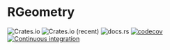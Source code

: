 # RGeometry

![Crates.io](https://img.shields.io/crates/v/rgeometry)
![Crates.io (recent)](https://img.shields.io/crates/dr/rgeometry)
![docs.rs](https://img.shields.io/docsrs/rgeometry)
[![codecov](https://codecov.io/gh/rgeometry/rgeometry/branch/main/graph/badge.svg?token=A0EFH689BR)](https://codecov.io/gh/rgeometry/rgeometry)
[![Continuous integration](https://github.com/rgeometry/rgeometry/actions/workflows/ci.yml/badge.svg)](https://github.com/rgeometry/rgeometry/actions/workflows/ci.yml)
